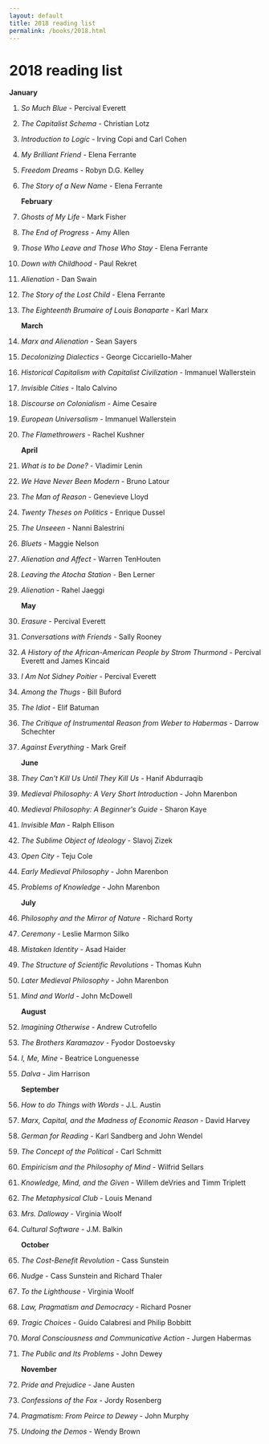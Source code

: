 ```yaml
---
layout: default
title: 2018 reading list
permalink: /books/2018.html
---
```


# 2018 reading list

**January**

1. _So Much Blue_ - Percival Everett
2. _The Capitalist Schema_ - Christian Lotz
3. _Introduction to Logic_ - Irving Copi and Carl Cohen
4. _My Brilliant Friend_ - Elena Ferrante
5. _Freedom Dreams_ - Robyn D.G. Kelley
6. _The Story of a New Name_ - Elena Ferrante

    **February**

7. _Ghosts of My Life_ - Mark Fisher
8. _The End of Progress_ - Amy Allen
9. _Those Who Leave and Those Who Stay_ - Elena Ferrante
10. _Down with Childhood_ - Paul Rekret
11. _Alienation_ - Dan Swain
12. _The Story of the Lost Child_ - Elena Ferrante
13. _The Eighteenth Brumaire of Louis Bonaparte_ - Karl Marx

    **March**

14. _Marx and Alienation_ - Sean Sayers
15. _Decolonizing Dialectics_ - George Ciccariello-Maher
16. _Historical Capitalism with Capitalist Civilization_ - Immanuel Wallerstein
17. _Invisible Cities_ - Italo Calvino
18. _Discourse on Colonialism_ - Aime Cesaire
19. _European Universalism_ - Immanuel Wallerstein
20. _The Flamethrowers_ - Rachel Kushner

    **April**

21. _What is to be Done?_ - Vladimir Lenin
22. _We Have Never Been Modern_ - Bruno Latour
23. _The Man of Reason_ - Genevieve Lloyd
24. _Twenty Theses on Politics_ - Enrique Dussel
25. _The Unseeen_ - Nanni Balestrini
26. _Bluets_ - Maggie Nelson
27. _Alienation and Affect_ - Warren TenHouten
28. _Leaving the Atocha Station_ - Ben Lerner
29. _Alienation_ - Rahel Jaeggi

    **May**

30. _Erasure_ - Percival Everett
31. _Conversations with Friends_ - Sally Rooney
32. _A History of the African-American People by Strom Thurmond_ - Percival Everett and James Kincaid
33. _I Am Not Sidney Poitier_ - Percival Everett
34. _Among the Thugs_ - Bill Buford
35. _The Idiot_ - Elif Batuman
36. _The Critique of Instrumental Reason from Weber to Habermas_ - Darrow Schechter
37. _Against Everything_ - Mark Greif

    **June**

38. _They Can't Kill Us Until They Kill Us_ - Hanif Abdurraqib
39. _Medieval Philosophy: A Very Short Introduction_ - John Marenbon
40. _Medieval Philosophy: A Beginner's Guide_ - Sharon Kaye
41. _Invisible Man_ - Ralph Ellison
42. _The Sublime Object of Ideology_ - Slavoj Zizek
43. _Open City_ - Teju Cole
44. _Early Medieval Philosophy_ - John Marenbon
45. _Problems of Knowledge_ - John Marenbon

    **July**

46. _Philosophy and the Mirror of Nature_ - Richard Rorty
47. _Ceremony_ - Leslie Marmon Silko
48. _Mistaken Identity_ - Asad Haider
49. _The Structure of Scientific Revolutions_ - Thomas Kuhn
50. _Later Medieval Philosophy_ - John Marenbon
51. _Mind and World_ - John McDowell

    **August**

52. _Imagining Otherwise_ - Andrew Cutrofello
53. _The Brothers Karamazov_ - Fyodor Dostoevsky
54. _I, Me, Mine_ - Beatrice Longuenesse
55. _Dalva_ - Jim Harrison

    **September**

56. _How to do Things with Words_ - J.L. Austin
57. _Marx, Capital, and the Madness of Economic Reason_ - David Harvey
58. _German for Reading_ - Karl Sandberg and John Wendel
59. _The Concept of the Political_ - Carl Schmitt
60. _Empiricism and the Philosophy of Mind_ - Wilfrid Sellars
61. _Knowledge, Mind, and the Given_ - Willem deVries and Timm Triplett
62. _The Metaphysical Club_ - Louis Menand
63. _Mrs. Dalloway_ - Virginia Woolf
64. _Cultural Software_ - J.M. Balkin

    **October**

65. _The Cost-Benefit Revolution_ - Cass Sunstein
66. _Nudge_ - Cass Sunstein and Richard Thaler
67. _To the Lighthouse_ - Virginia Woolf
68. _Law, Pragmatism and Democracy_ - Richard Posner
69. _Tragic Choices_ - Guido Calabresi and Philip Bobbitt
70. _Moral Consciousness and Communicative Action_ - Jurgen Habermas
71. _The Public and Its Problems_ - John Dewey

    **November**

72. _Pride and Prejudice_ - Jane Austen
73. _Confessions of the Fox_ - Jordy Rosenberg
74. _Pragmatism: From Peirce to Dewey_ - John Murphy
75. _Undoing the Demos_ - Wendy Brown
